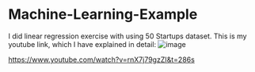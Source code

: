 # Machine-Learning-Example
I did linear regression exercise with using 50 Startups dataset.
This is my youtube link, which I have explained in detail:
![image](https://user-images.githubusercontent.com/56205378/120222661-fb086f80-c248-11eb-9b58-80e9fc43a641.png)

https://www.youtube.com/watch?v=rnX7j79gzZI&t=286s
